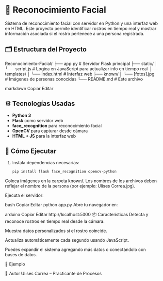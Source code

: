 # 🧠 Reconocimiento Facial

Sistema de reconocimiento facial con servidor en Python y una interfaz web en HTML. Este proyecto permite identificar rostros en tiempo real y mostrar información asociada si el rostro pertenece a una persona registrada.

## 🗂 Estructura del Proyecto

Reconocimiento-Facial/
├── app.py # Servidor Flask principal
├── static/
│ └── script.js # Lógica en JavaScript para actualizar info en tiempo real
├── templates/
│ └── index.html # Interfaz web
├── known/
│ └── [fotos].jpg # Imágenes de personas conocidas
└── README.md # Este archivo

markdown
Copiar
Editar

## ⚙️ Tecnologías Usadas

- **Python 3**
- **Flask** como servidor web
- **face_recognition** para reconocimiento facial
- **OpenCV** para capturar desde cámara
- **HTML + JS** para la interfaz web

## 🚀 Cómo Ejecutar

1. Instala dependencias necesarias:
   ```bash
   pip install flask face_recognition opencv-python
Coloca imágenes en la carpeta known/. Los nombres de los archivos deben reflejar el nombre de la persona (por ejemplo: Ulises Correa.jpg).

Ejecuta el servidor:

bash
Copiar
Editar
python app.py
Abre tu navegador en:

arduino
Copiar
Editar
http://localhost:5000
📦 Características
Detecta y reconoce rostros en tiempo real desde la cámara.

Muestra datos personalizados si el rostro coincide.

Actualiza automáticamente cada segundo usando JavaScript.

Puedes expandir el sistema agregando más datos o conectándolo con bases de datos.

📸 Ejemplo

👤 Autor
Ulises Correa – Practicante de Procesos
